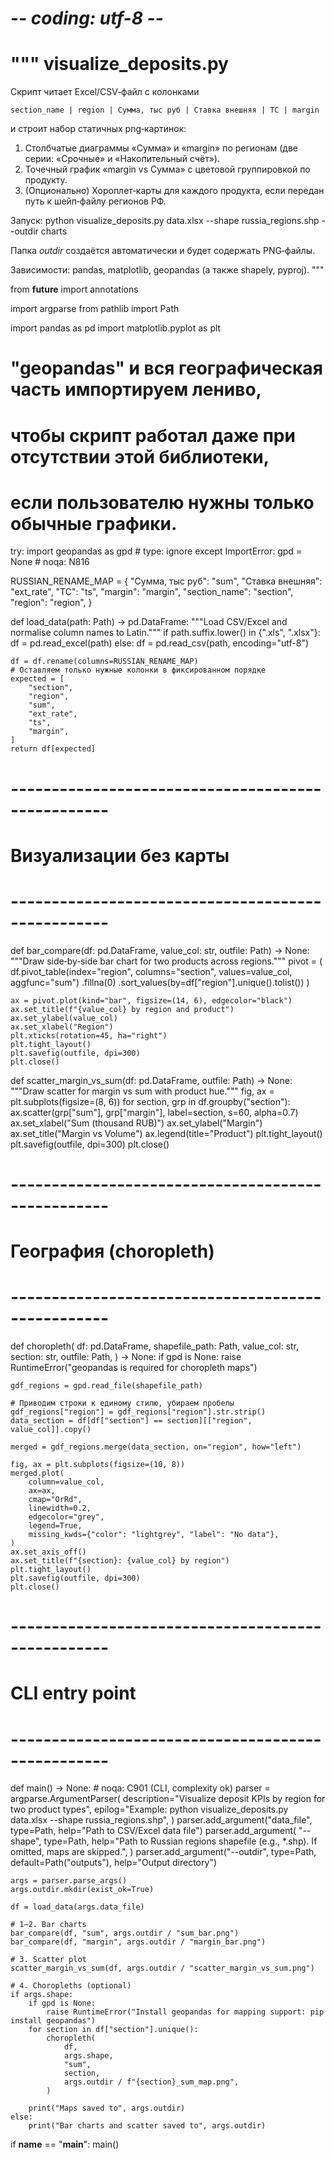 # -*- coding: utf-8 -*-
"""
visualize_deposits.py
=====================
Скрипт читает Excel/CSV‑файл с колонками

    section_name | region | Сумма, тыс руб | Ставка внешняя | ТС | margin

и строит набор статичных png‑картинок:

1. Столбчатые диаграммы «Сумма» и «margin» по регионам
   (две серии: «Срочные» и «Накопительный счёт»).
2. Точечный график «margin vs Сумма» с цветовой группировкой по продукту.
3. (Опционально) Хороплет‑карты для каждого продукта, если передан путь к
   шейп‑файлу регионов РФ.

Запуск:
    python visualize_deposits.py data.xlsx --shape russia_regions.shp --outdir charts

Папка *outdir* создаётся автоматически и будет содержать PNG‑файлы.

Зависимости: pandas, matplotlib, geopandas (а также shapely, pyproj).
"""

from __future__ import annotations

import argparse
from pathlib import Path

import pandas as pd
import matplotlib.pyplot as plt

# "geopandas" и вся географическая часть импортируем лениво,
# чтобы скрипт работал даже при отсутствии этой библиотеки,
# если пользователю нужны только обычные графики.
try:
    import geopandas as gpd  # type: ignore
except ImportError:
    gpd = None  # noqa: N816

RUSSIAN_RENAME_MAP = {
    "Сумма, тыс руб": "sum",
    "Ставка внешняя": "ext_rate",
    "ТС": "ts",
    "margin": "margin",
    "section_name": "section",
    "region": "region",
}


def load_data(path: Path) -> pd.DataFrame:
    """Load CSV/Excel and normalise column names to Latin."""
    if path.suffix.lower() in {".xls", ".xlsx"}:
        df = pd.read_excel(path)
    else:
        df = pd.read_csv(path, encoding="utf-8")

    df = df.rename(columns=RUSSIAN_RENAME_MAP)
    # Оставляем только нужные колонки в фиксированном порядке
    expected = [
        "section",
        "region",
        "sum",
        "ext_rate",
        "ts",
        "margin",
    ]
    return df[expected]


# --------------------------------------------------
# Визуализации без карты
# --------------------------------------------------

def bar_compare(df: pd.DataFrame, value_col: str, outfile: Path) -> None:
    """Draw side‑by‑side bar chart for two products across regions."""
    pivot = (
        df.pivot_table(index="region", columns="section", values=value_col, aggfunc="sum")
        .fillna(0)
        .sort_values(by=df["region"].unique().tolist())
    )

    ax = pivot.plot(kind="bar", figsize=(14, 6), edgecolor="black")
    ax.set_title(f"{value_col} by region and product")
    ax.set_ylabel(value_col)
    ax.set_xlabel("Region")
    plt.xticks(rotation=45, ha="right")
    plt.tight_layout()
    plt.savefig(outfile, dpi=300)
    plt.close()


def scatter_margin_vs_sum(df: pd.DataFrame, outfile: Path) -> None:
    """Draw scatter for margin vs sum with product hue."""
    fig, ax = plt.subplots(figsize=(8, 6))
    for section, grp in df.groupby("section"):
        ax.scatter(grp["sum"], grp["margin"], label=section, s=60, alpha=0.7)
    ax.set_xlabel("Sum (thousand RUB)")
    ax.set_ylabel("Margin")
    ax.set_title("Margin vs Volume")
    ax.legend(title="Product")
    plt.tight_layout()
    plt.savefig(outfile, dpi=300)
    plt.close()


# --------------------------------------------------
# География (choropleth)
# --------------------------------------------------

def choropleth(
    df: pd.DataFrame,
    shapefile_path: Path,
    value_col: str,
    section: str,
    outfile: Path,
) -> None:
    if gpd is None:
        raise RuntimeError("geopandas is required for choropleth maps")

    gdf_regions = gpd.read_file(shapefile_path)

    # Приводим строки к единому стилю, убираем пробелы
    gdf_regions["region"] = gdf_regions["region"].str.strip()
    data_section = df[df["section"] == section][["region", value_col]].copy()

    merged = gdf_regions.merge(data_section, on="region", how="left")

    fig, ax = plt.subplots(figsize=(10, 8))
    merged.plot(
        column=value_col,
        ax=ax,
        cmap="OrRd",
        linewidth=0.2,
        edgecolor="grey",
        legend=True,
        missing_kwds={"color": "lightgrey", "label": "No data"},
    )
    ax.set_axis_off()
    ax.set_title(f"{section}: {value_col} by region")
    plt.tight_layout()
    plt.savefig(outfile, dpi=300)
    plt.close()


# --------------------------------------------------
# CLI entry point
# --------------------------------------------------

def main() -> None:  # noqa: C901  (CLI, complexity ok)
    parser = argparse.ArgumentParser(
        description="Visualize deposit KPIs by region for two product types",
        epilog="Example: python visualize_deposits.py data.xlsx --shape russia_regions.shp",
    )
    parser.add_argument("data_file", type=Path, help="Path to CSV/Excel data file")
    parser.add_argument(
        "--shape",
        type=Path,
        help="Path to Russian regions shapefile (e.g., *.shp). If omitted, maps are skipped.",
    )
    parser.add_argument("--outdir", type=Path, default=Path("outputs"), help="Output directory")

    args = parser.parse_args()
    args.outdir.mkdir(exist_ok=True)

    df = load_data(args.data_file)

    # 1–2. Bar charts
    bar_compare(df, "sum", args.outdir / "sum_bar.png")
    bar_compare(df, "margin", args.outdir / "margin_bar.png")

    # 3. Scatter plot
    scatter_margin_vs_sum(df, args.outdir / "scatter_margin_vs_sum.png")

    # 4. Choropleths (optional)
    if args.shape:
        if gpd is None:
            raise RuntimeError("Install geopandas for mapping support: pip install geopandas")
        for section in df["section"].unique():
            choropleth(
                df,
                args.shape,
                "sum",
                section,
                args.outdir / f"{section}_sum_map.png",
            )

        print("Maps saved to", args.outdir)
    else:
        print("Bar charts and scatter saved to", args.outdir)


if __name__ == "__main__":
    main()
